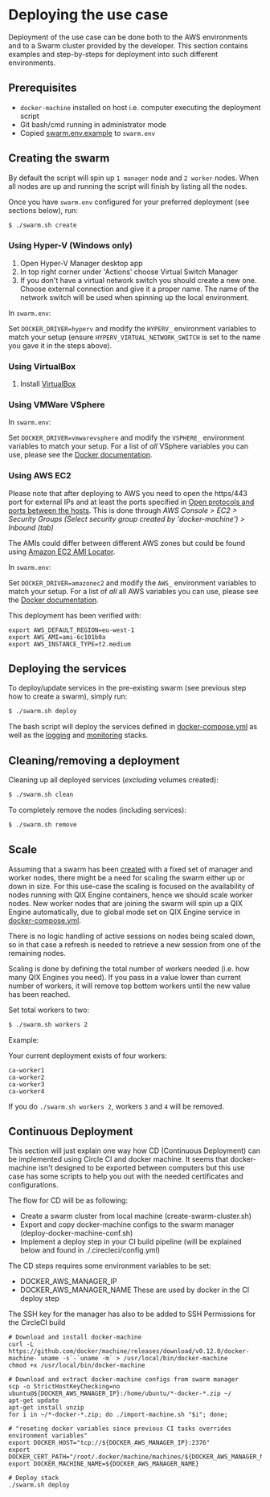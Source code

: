 # Deploying the use case

Deployment of the use case can be done both to the AWS environments and to a Swarm cluster provided by the developer. This section contains examples and step-by-steps for deployment into such different environments.

## Prerequisites

* `docker-machine` installed on host i.e. computer executing the deployment script
* Git bash/cmd running in administrator mode
* Copied [swarm.env.example](/swarm.env.example) to `swarm.env`

## Creating the swarm

By default the script will spin up `1 manager` node and `2 worker` nodes. When all nodes are up and running the script will finish by listing all the nodes.

Once you have `swarm.env` configured for your preferred deployment (see sections below), run:

```bash
$ ./swarm.sh create
```

### Using Hyper-V (Windows only)

1. Open Hyper-V Manager desktop app
2. In top right corner under 'Actions' choose Virtual Switch Manager
3. If you don't have a virtual network switch you should create a new one. Choose external connection and give it a proper name. The name of the network switch will be used when spinning up the local environment.

In `swarm.env`:

Set `DOCKER_DRIVER=hyperv` and modify the `HYPERV_` environment variables to match your setup (ensure `HYPERV_VIRTUAL_NETWORK_SWITCH` is set to the name you gave it in the steps above).

### Using VirtualBox

1. Install [VirtualBox](https://www.virtualbox.org/wiki/Downloads)

### Using VMWare VSphere

In `swarm.env`:

Set `DOCKER_DRIVER=vmwarevsphere` and modify the `VSPHERE_` environment variables to match your setup. For a list of _all_ VSphere variables you can use, please see the [Docker documentation](https://docs.docker.com/machine/drivers/vsphere/).

### Using AWS EC2

Please note that after deploying to AWS you need to open the https/443 port for external IPs and at least the ports specified in [Open protocols and ports between the hosts](https://docs.docker.com/engine/swarm/swarm-tutorial/#open-protocols-and-ports-between-the-hosts). This is done through *AWS Console > EC2 > Security Groups (Select security group created by 'docker-machine') > Inbound (tab)*

The AMIs could differ between different AWS zones but could be found using [Amazon EC2 AMI Locator](https://cloud-images.ubuntu.com/locator/ec2/).

In `swarm.env`:

Set `DOCKER_DRIVER=amazonec2` and modify the `AWS_` environment variables to match your setup. For a list of _all_ all AWS variables you can use, please see the [Docker documentation](https://docs.docker.com/machine/drivers/aws/).

This deployment has been verified with:

```
export AWS_DEFAULT_REGION=eu-west-1
export AWS_AMI=ami-6c101b0a
export AWS_INSTANCE_TYPE=t2.medium
```

## Deploying the services

To deploy/update services in the pre-existing swarm (see previous step how to create a swarm), simply run:

```bash
$ ./swarm.sh deploy
```

The bash script will deploy the services defined in [docker-compose.yml](../docker-compose.yml) as well as the [logging](../docker-compose.logging.yml) and [monitoring](../docker-compose.monitoring.yml) stacks.

## Cleaning/removing a deployment

Cleaning up all deployed services (_excluding_ volumes created):

```bash
$ ./swarm.sh clean
```

To completely remove the nodes (including services):

```bash
$ ./swarm.sh remove
```

## Scale

Assuming that a swarm has been [created](#deploy) with a fixed set of manager and worker nodes, there might be a need for scaling the swarm either up or down in size. For this use-case the scaling is focused on the availability of nodes running with QIX Engine containers, hence we should scale worker nodes. New worker nodes that are joining the swarm will spin up a QIX Engine automatically, due to global mode set on QIX Engine service in [docker-compose.yml](../docker-compose.yml).

There is no logic handling of active sessions on nodes being scaled down, so in that case a refresh is needed to retrieve a new session from one of the remaining nodes.

Scaling is done by defining the total number of workers needed (i.e. how many QIX Engines you need). If you pass in a value lower than current number of workers, it will remove top bottom workers until the new value has been reached.

Set total workers to two:

```bash
$ ./swarm.sh workers 2
```

Example:

Your current deployment exists of four workers:

```
ca-worker1
ca-worker2
ca-worker3
ca-worker4
```

If you do `./swarm.sh workers 2`, workers `3` and `4` will be removed.

## Continuous Deployment

This section will just explain one way how CD (Continuous Deployment) can be implemented using Circle CI and docker machine. It seems that docker-machine isn't designed to be exported between computers but this use case has some scripts to help you out with the needed certificates and configurations.

The flow for CD will be as following:
- Create a swarm cluster from local machine (create-swarm-cluster.sh)
- Export and copy docker-machine configs to the swarm manager (deploy-docker-machine-conf.sh)
- Implement a deploy step in your CI build pipeline (will be explained below and found in ./.cirecleci/config.yml)

The CD steps requires some environment variables to be set:
- DOCKER_AWS_MANAGER_IP
- DOCKER_AWS_MANAGER_NAME
These are used by docker in the CI deploy step

The SSH key for the manager has also to be added to SSH Permissions for the CircleCI build

```
# Download and install docker-machine
curl -L https://github.com/docker/machine/releases/download/v0.12.0/docker-machine-`uname -s`-`uname -m` > /usr/local/bin/docker-machine
chmod +x /usr/local/bin/docker-machine

# Download and extract docker-machine configs from swarm manager
scp -o StrictHostKeyChecking=no ubuntu@${DOCKER_AWS_MANAGER_IP}:/home/ubuntu/*-docker-*.zip ~/
apt-get update
apt-get install unzip
for i in ~/*-docker-*.zip; do ./import-machine.sh "$i"; done;

# "reseting docker variables since previous CI tasks overrides environment variables"
export DOCKER_HOST="tcp://${DOCKER_AWS_MANAGER_IP}:2376"
export DOCKER_CERT_PATH="/root/.docker/machine/machines/${DOCKER_AWS_MANAGER_NAME}"
export DOCKER_MACHINE_NAME=${DOCKER_AWS_MANAGER_NAME}

# Deploy stack
./swarm.sh deploy
```
